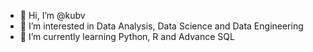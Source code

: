 - 👋 Hi, I’m @kubv
- 👀 I’m interested in Data Analysis, Data Science and Data Engineering
- 🌱 I’m currently learning Python, R and Advance SQL

<!---
kubv/kubv is a ✨ special ✨ repository because its `README.md` (this file) appears on your GitHub profile.
You can click the Preview link to take a look at your changes.
--->
